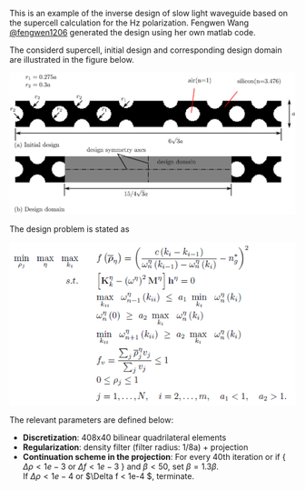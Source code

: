 
This is an example of the inverse design of slow light waveguide based on the supercell calculation for the Hz polarization. Fengwen Wang [@fengwen1206](https://github.com/fengwen1206) generated the design using her own  matlab code. 

The considerd supercell, initial design and corresponding design domain are illustrated in the figure below.

![schematic](/slow_light_waveguide/Illustration.png)

The design problem is stated as

![schematic](/slow_light_waveguide/Optimizationformulation.PNG)

 The relevant parameters are defined below:
 - **Discretization**: 408x40 bilinear quadrilateral elements
 - **Regularization**: density filter (filter radius: 1/8a) + projection
 - **Continuation scheme in the projection**: 	 For every $40$th iteration or if  { $\Delta \rho< 1e-3$ or $\Delta f <1e-3$ } and  $\beta < 50$,   set $\beta=1.3 \beta$.   
  If $\Delta \rho < 1e-4$ or $\Delta f < 1e-4 $,  terminate. 
